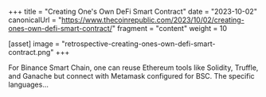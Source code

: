 +++
title = "Creating One's Own DeFi Smart Contract"
date = "2023-10-02"
canonicalUrl = "https://www.thecoinrepublic.com/2023/10/02/creating-ones-own-defi-smart-contract/"
fragment = "content"
weight = 10

[asset]
    image = "retrospective-creating-ones-own-defi-smart-contract.png"
+++

For Binance Smart Chain, one can reuse Ethereum tools like Solidity, 
Truffle, and Ganache but connect with Metamask configured for BSC. The 
specific languages...
